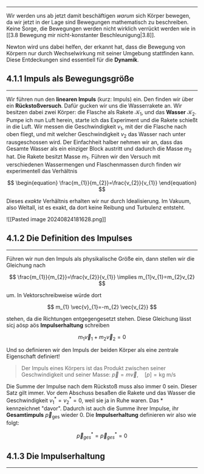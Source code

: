 ***

Wir werden uns ab jetzt damit beschäftigen *warum* sich Körper bewegen, da wir jetzt in der Lage sind Bewegungen mathematisch zu beschreiben. Keine Sorge, die Bewegungen werden nicht wirklich verrückt werden wie in [[3.8 Bewegung mir nicht-konstanter Beschleunigung|3.8]].

Newton wird uns dabei helfen, der erkannt hat, dass die Bewegung von Körpern nur durch Wechselwirkung mit seiner Umgebung stattfinden kann. Diese Entdeckungen sind essentiell für die **Dynamik**.

## 4.1.1 Impuls als Bewegungsgröße
***

Wir führen nun den **linearen Impuls** (kurz: Impuls) ein. Den finden wir über ein **Rückstoßversuch**. Dafür gucken wir uns die Wasserrakete an. Wir besitzen dabei zwei Körper: die Flasche als Rakete $\mathcal{K}_{1}$, und das **Wasser** $\mathcal{K}_{2}$. Pumpe ich nun Luft herein, starte ich das Experiment und die Rakete schießt in die Luft. Wir messen die Geschwindigkeit $v_{1}$, mit der die Flasche nach oben fliegt, und mit welcher Geschwindigkeit $v_{2}$ das Wasser nach unter rausgeschossen wird. Der Einfachheit halber nehmen wir an, dass das Gesamte Wasser als ein einziger Block austritt und dadurch die Masse $m_{2}$ hat. Die Rakete besitzt Masse $m_{1}$. Führen wir den Versuch mit verschiedenen Wassermengen und Flaschenmassen durch finden wir experimentell das Verhältnis

$$
\begin{equation}
\frac{m_{1}}{m_{2}}=\frac{v_{2}}{v_{1}}
\end{equation}
$$

Dieses *exakte* Verhältnis erhalten wir nur durch Idealisierung. Im Vakuum, also Weltall, ist es exakt, da dort keine Reibung und Turbulenz entsteht.

![[Pasted image 20240824181628.png]]

## 4.1.2 Die Definition des Impulses
***

Führen wir nun den Impuls als physikalische Größe ein, dann stellen wir die Gleichung nach

$$
\frac{m_{1}}{m_{2}}=\frac{v_{2}}{v_{1}} \implies m_{1}v_{1}=m_{2}v_{2}
$$

um. In Vektorschreibweise würde dort

$$
m_{1}  \vec{v}_{1}=-m_{2}  \vec{v_{2}}
$$

stehen, da die Richtungen entgegengesetzt stehen. Diese Gleichung lässt sicj aösp aös **Impulserhaltung** schreiben

$$
m_{1}  \vec{v}_{1}+m_{2}\vec{v}_{2}=0
$$

Und so definieren wir den Impuls der beiden Körper als eine zentrale Eigenschaft definiert!

> Der Impuls eines Körpers ist das Produkt zwischen seiner Geschwindigkeit und seiner Masse:
> $\vec{p}=m  \vec{v}, \quad [p]=\text{kg m/s}$

Die Summe der Impulse nach dem Rückstoß muss also immer $0$ sein. Dieser Satz gilt immer. Vor dem Abschuss besaßen die Rakete und das Wasser die Geschwindigkeit $v_{1}^{*}=v_{2}^{*}=0$, weil sie ja in Ruhe waren. Das $*$ kennzeichnet "davor". Dadurch ist auch die Summe ihrer Impulse, ihr **Gesamtimpuls** $\vec{p}_{\text{ges}}$ wieder $0$. Die **Impulserhaltung** definieren wir also wie folgt:

$$
\vec{p}_{ges}^{*}=\vec{p}_{ges}^{*}=0
$$


## 4.1.3 Die Impulserhaltung
***

